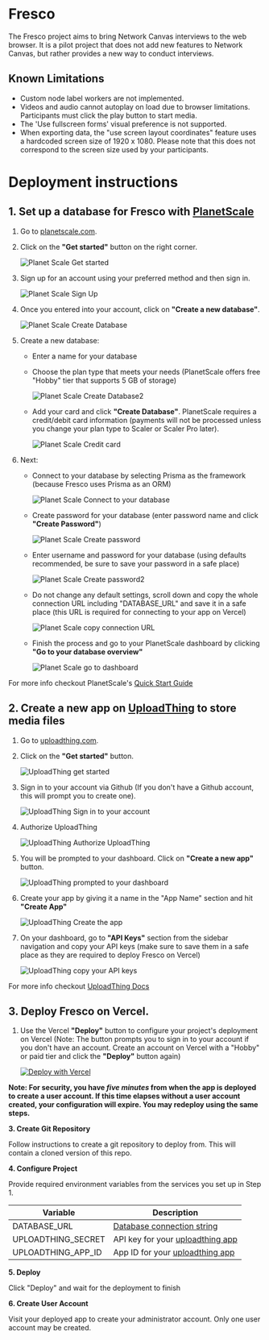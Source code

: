 # Fresco

The Fresco project aims to bring Network Canvas interviews to the web browser. It is a pilot project that does not
add new features to Network Canvas, but rather provides a new way to conduct interviews.

## Known Limitations

- Custom node label workers are not implemented.
- Videos and audio cannot autoplay on load due to browser limitations. Participants must click the play button to start media.
- The 'Use fullscreen forms' visual preference is not supported.
- When exporting data, the "use screen layout coordinates" feature uses a hardcoded screen size of 1920 x 1080. Please note that this does not correspond to the screen size used by your participants.

# Deployment instructions

## 1. Set up a database for Fresco with [PlanetScale](https://planetscale.com)

1. Go to [planetscale.com](planetscale.com).

2. Click on the **"Get started"** button on the right corner.

   ![Planet Scale Get started](public/images/readme-screenshots/planetscale1.png)

3. Sign up for an account using your preferred method and then sign in.

   ![Planet Scale Sign Up](public/images/readme-screenshots/planetscale2.png)

4. Once you entered into your account, click on **"Create a new database"**.

   ![Planet Scale Create Database](public/images/readme-screenshots/planetscale3.png)

5. Create a new database:

   - Enter a name for your database
   - Choose the plan type that meets your needs (PlanetScale offers free "Hobby" tier that supports 5 GB of storage)

     ![Planet Scale Create Database2](public/images/readme-screenshots/planetscale4.png)

   - Add your card and click **"Create Database"**. PlanetScale requires a credit/debit card information (payments will not be processed unless you change your plan type to Scaler or Scaler Pro later).

     ![Planet Scale Credit card](public/images/readme-screenshots/planetscale5.png)

6. Next:

   - Connect to your database by selecting Prisma as the framework (because Fresco uses Prisma as an ORM)

     ![Planet Scale Connect to your database](public/images/readme-screenshots/planetscale6.png)

   - Create password for your database (enter password name and click **"Create Password"**)

     ![Planet Scale Create password](public/images/readme-screenshots/planetscale7.png)

   - Enter username and password for your database (using defaults recommended, be sure to save your password in a safe place)

     ![Planet Scale Create password2](public/images/readme-screenshots/planetscale8.png)

   - Do not change any default settings, scroll down and copy the whole connection URL including "DATABASE_URL" and save it in a safe place (this URL is required for connecting to your app on Vercel)

     ![Planet Scale copy connection URL](public/images/readme-screenshots/planetscale9.png)

   - Finish the process and go to your PlanetScale dashboard by clicking **"Go to your database overview"**

     ![Planet Scale go to dashboard](public/images/readme-screenshots/planetscale10.png)

For more info checkout PlanetScale's [Quick Start Guide](https://planetscale.com/docs/tutorials/planetscale-quick-start-guide)

## 2. Create a new app on [UploadThing](https://uploadthing.com/) to store media files

1. Go to [uploadthing.com](https://uploadthing.com).

2. Click on the **"Get started"** button.

   ![UploadThing get started](public/images/readme-screenshots/uploadthing1.png)

3. Sign in to your account via Github (If you don't have a Github account, this will prompt you to create one).

   ![UploadThing Sign in to your account](public/images/readme-screenshots/uploadthing2.png)

4. Authorize UploadThing

   ![UploadThing Authorize UploadThing](public/images/readme-screenshots/uploadthing3.png)

5. You will be prompted to your dashboard. Click on **"Create a new app"** button.

   ![UploadThing prompted to your dashboard](public/images/readme-screenshots/uploadthing4.png)

6. Create your app by giving it a name in the "App Name" section and hit **"Create App"**

   ![UploadThing Create the app](public/images/readme-screenshots/uploadthing5.png)

7. On your dashboard, go to **"API Keys"** section from the sidebar navigation and copy your API keys (make sure to save them in a safe place as they are required to deploy Fresco on Vercel)

   ![UploadThing copy your API keys](public/images/readme-screenshots/uploadthing6.png)

For more info checkout [UploadThing Docs](https://docs.uploadthing.com/)

## 3. Deploy Fresco on Vercel.

1. Use the Vercel **"Deploy"** button to configure your project's deployment on Vercel (Note: The button prompts you to sign in to your account if you don't have an account. Create an account on Vercel with a "Hobby" or paid tier and click the **"Deploy"** button again)

   [![Deploy with Vercel](https://vercel.com/button)](https://vercel.com/new/clone?repository-url=https%3A%2F%2Fgithub.com%2Fcomplexdatacollective%2FFresco%2Ftree%2Ffeature%2Finitial-setup-flow&env=DATABASE_URL,UPLOADTHING_SECRET,UPLOADTHING_APP_ID)

**Note: For security, you have _five minutes_ from when the app is deployed to create a user account. If this time elapses without a user account created, your configuration will expire. You may redeploy using the same steps.**

**3. Create Git Repository**

Follow instructions to create a git repository to deploy from. This will contain a cloned version of this repo.

**4. Configure Project**

Provide required environment variables from the services you set up in Step 1.

| Variable           | Description                                                                            |
| ------------------ | -------------------------------------------------------------------------------------- |
| DATABASE_URL       | [Database connection string](https://planetscale.com/docs/concepts/connection-strings) |
| UPLOADTHING_SECRET | API key for your [uploadthing app](https://uploadthing.com/dashboard)                  |
| UPLOADTHING_APP_ID | App ID for your [uploadthing app](https://uploadthing.com/dashboard)                   |

**5. Deploy**

Click "Deploy" and wait for the deployment to finish

**6. Create User Account**

Visit your deployed app to create your administrator account. Only one user account may be created.
